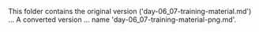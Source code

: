 This folder contains the original version ('day-06_07-training-material.md') ...
A converted version ... name 'day-06_07-training-material-png.md'.